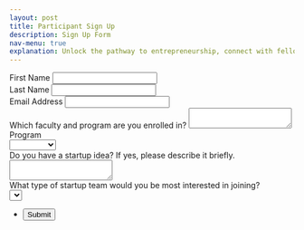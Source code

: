 ```yaml
---
layout: post
title: Participant Sign Up 
description: Sign Up Form
nav-menu: true
explanation: Unlock the pathway to entrepreneurship, connect with fellow startup enthusiasts, and tap into a wealth of knowledge from experienced entrepreneurs and industry professionals. Join us to embark on an exciting journey of innovation, collaboration, and personal growth. If you are interested in participating, please leave your contact details below.
---
```


<div class="row">


<div class="6u 12u$(small)">
<section>

<form  action="https://formspree.io/f/xdoronnz"
  method="POST" id="mc-embedded-subscribe-form" name="mc-embedded-subscribe-form" class="validate" target="_blank" novalidate>

  <div class="field half first">
    <label for="mce-FNAME" class="col-2 col-form-label">First Name </label>
    <input type="text" value="" name="FNAME" class="form-control" id="mce-FNAME" required>
</div>

<div class="field half">
    <label for="mce-LNAME" class="col-2 col-form-label">Last Name </label>
    <input type="text" value="" name="LNAME" class="form-control" id="mce-LNAME" required>
</div>

<div class="field">
    <label for="mce-EMAIL" class="col-2 col-form-label">Email Address</label>
    <input type="email" value="" name="email" class="form-control required email" id="email" required>
</div>

<div class="field">
    <label for="mce-LNAME" class="col-2 col-form-label">Which faculty and program are you enrolled in?</label>
    <textarea name="message" id="program" required></textarea>
</div>

<div class="field">
    <label for="mce-MMERGE5" class="col-2 col-form-label">Program </label>
    <div class="select-wrapper">
    <select name="MMERGE5" class="" id="mce-MMERGE5">
    <option value=""></option>
    <option value="Bachelors">Bachelors</option>
    <option value="Masters">Masters</option>
    <option value="PhD">PhD</option>
    <option value="Postdoc">Postdoc</option>
    <option value="Staff">Staff</option>
    <option value="Alumnus">Alumnus</option>
    </select>
    </div>
</div>

<div class="field">
    <label for="mce-LNAME" class="col-2 col-form-label">Do you have a startup idea? If yes, please describe it briefly.</label>
    <textarea name="message" id="idea" required></textarea>
</div>

<div class="field">
    <label for="mce-MMERGE5" class="col-2 col-form-label">What type of startup team would you be most interested in joining?
 </label>
    <div class="select-wrapper">
    <select name="MMERGE5" class="" id="join-team">
    <option value=""></option>
     <input type="checkbox" id="vehicle1" name="vehicle1" value="Bike">
  <label for="technology">Technology/Software Development<</label><br>
  <input type="checkbox" id="technology" name="technology" value="technology">
  <label for="social">Social Impact/Non-profit</label><br>
  <input type="checkbox" id="social" name="social" value="social">
  <label for="commerce">E-commerce/Retail</label><br>
  <input type="checkbox" id="commerce" name="commerce" value="commerce">
  <label for="health">Health and Wellness</label><br>
  <input type="checkbox" id="health" name="health" value="health">
  <label for="education">Education and EdTech</label><br>
  <input type="checkbox" id="education" name="education" value="education">
  <label for="arts">Creative Arts and Media</label><br>
  <input type="checkbox" id="arts" name="arts" value="arts">
  <label for="sustainability">Sustainability and Environmental</label><br>
  <input type="checkbox" id="sustainability" name="sustainability" value="sustainability">
   <label for="other">Other</label><br>
  <input type="checkbox" id="other" name="other" value="other">
</div>


<div id="mce-responses" class="clear">
    <div class="response" id="mce-error-response" style="display:none"></div>
    <div class="response" id="mce-success-response" style="display:none"></div>
</div>
<ul class="actions">
	<li><input type="submit" value="Submit" name="subscribe" id="mc-embedded-subscribe"/></li>
</ul>

<div style="position: absolute; left: -5000px;" aria-hidden="true"><input type="text" name="b_c3b28e1c3768da0034cb9df6b_d52602a9c6" tabindex="-1" value=""></div>
</form>

<script>
  document.getElementById("mc-embedded-subscribe-form").addEventListener("submit", function(event) {
    // Prevent the form from being submitted
    event.preventDefault();

    // Clear the form fields
    document.getElementById("mce-FNAME").value = "";
    document.getElementById("mce-LNAME").value = "";
    document.getElementById("email").value = "";
    document.getElementById("program").value = "";
    document.getElementById("idea").value = "";
    document.getElementById("join-team").value = "";
  });
</script>

</section>
</div>

<div class="6u 12u$(small)">
</div>

</div>
